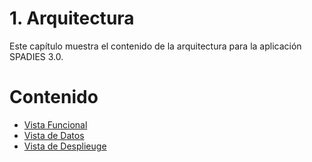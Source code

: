 # 1. Arquitectura
Este capítulo muestra el contenido de la arquitectura  para la aplicación SPADIES 3.0.

# Contenido
+ [Vista Funcional](funcional/funcional.md)   
+ [Vista de Datos](funcional/funcional.md)
+ [Vista de Desplieuge](funcional/funcional.md)

